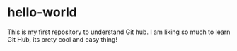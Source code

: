 # hello-world
This is my first repository to understand Git hub.
I am liking so much to learn Git Hub, its prety cool and easy thing!
